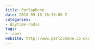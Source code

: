 ```yaml
---
title: Parlaphone
date: 2018-09-18 10:33:00 Z
categories:
- daytime-radio
tags:
- label
website: http://www.parlophone.co.uk/
---
```


